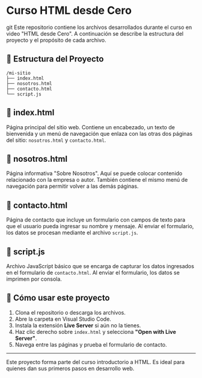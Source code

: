 
# Curso HTML desde Cero
git
Este repositorio contiene los archivos desarrollados durante el curso en video "HTML desde Cero". A continuación se describe la estructura del proyecto y el propósito de cada archivo.

## 📁 Estructura del Proyecto

```
/mi-sitio
├── index.html
├── nosotros.html
├── contacto.html
└── script.js
```

## 📄 index.html

Página principal del sitio web. Contiene un encabezado, un texto de bienvenida y un menú de navegación que enlaza con las otras dos páginas del sitio: `nosotros.html` y `contacto.html`.

## 📄 nosotros.html

Página informativa "Sobre Nosotros". Aquí se puede colocar contenido relacionado con la empresa o autor. También contiene el mismo menú de navegación para permitir volver a las demás páginas.

## 📄 contacto.html

Página de contacto que incluye un formulario con campos de texto para que el usuario pueda ingresar su nombre y mensaje. Al enviar el formulario, los datos se procesan mediante el archivo `script.js`.

## 📄 script.js

Archivo JavaScript básico que se encarga de capturar los datos ingresados en el formulario de `contacto.html`. Al enviar el formulario, los datos se imprimen por consola.

## 🚀 Cómo usar este proyecto

1. Clona el repositorio o descarga los archivos.
2. Abre la carpeta en Visual Studio Code.
3. Instala la extensión **Live Server** si aún no la tienes.
4. Haz clic derecho sobre `index.html` y selecciona **"Open with Live Server"**.
5. Navega entre las páginas y prueba el formulario de contacto.

---

Este proyecto forma parte del curso introductorio a HTML. Es ideal para quienes dan sus primeros pasos en desarrollo web.